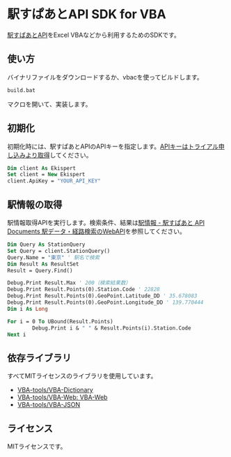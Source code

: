 # 駅すぱあとAPI SDK for VBA

[駅すぱあとAPI](https://docs.ekispert.com/v1/index.html)をExcel VBAなどから利用するためのSDKです。

## 使い方

バイナリファイルをダウンロードするか、vbacを使ってビルドします。

```
build.bat
```

マクロを開いて、実装します。

## 初期化

初期化時には、駅すぱあとAPIのAPIキーを指定します。[APIキーはトライアル申し込みより取得](https://api-info.ekispert.com/form/trial/)してください。

```vb
Dim client As Ekispert
Set client = New Ekispert
client.ApiKey = "YOUR_API_KEY"
```

## 駅情報の取得

駅情報取得APIを実行します。検索条件、結果は[駅情報 - 駅すぱあと API Documents 駅データ・経路検索のWebAPI](https://docs.ekispert.com/v1/api/station.html)を参照してください。

```vb
Dim Query As StationQuery
Set Query = client.StationQuery()
Query.Name = "東京" ' 駅名で検索
Dim Result As ResultSet
Result = Query.Find()

Debug.Print Result.Max ' 200（検索結果数）
Debug.Print Result.Points(0).Station.Code ' 22828
Debug.Print Result.Points(0).GeoPoint.Latitude_DD ' 35.678083
Debug.Print Result.Points(0).GeoPoint.Longitude_DD ' 139.770444
Dim i As Long

For i = 0 To UBound(Result.Points)
		Debug.Print i & " " & Result.Points(i).Station.Code
Next i
```

## 依存ライブラリ

すべてMITライセンスのライブラリを使用しています。

- [VBA-tools/VBA-Dictionary](https://github.com/VBA-tools/VBA-Dictionary)
- [VBA-tools/VBA-Web: VBA-Web](https://github.com/VBA-tools/VBA-Web)
- [VBA-tools/VBA-JSON](https://github.com/VBA-tools/VBA-JSON)

## ライセンス

MITライセンスです。
